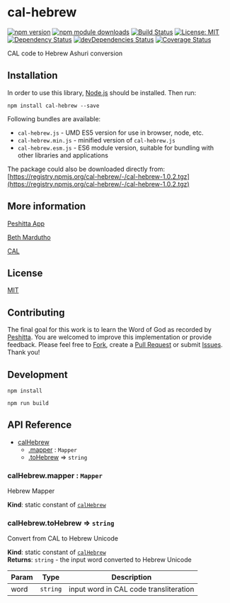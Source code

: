# cal-hebrew

[![npm version](https://badge.fury.io/js/cal-hebrew.svg)](https://badge.fury.io/js/cal-hebrew)
[![npm module downloads](http://img.shields.io/npm/dt/cal-hebrew.svg)](https://www.npmjs.org/package/cal-hebrew)
[![Build Status](https://travis-ci.org/peshitta/cal-hebrew.svg?branch=master)](https://travis-ci.org/peshitta/cal-hebrew)
[![License: MIT](https://img.shields.io/badge/License-MIT-yellow.svg)](https://github.com/peshitta/cal-hebrew/blob/master/LICENSE)
[![Dependency Status](https://david-dm.org/peshitta/cal-hebrew.svg)](https://david-dm.org/peshitta/cal-hebrew)
[![devDependencies Status](https://david-dm.org/peshitta/cal-hebrew/dev-status.svg)](https://david-dm.org/peshitta/cal-hebrew?type=dev)
[![Coverage Status](https://coveralls.io/repos/github/peshitta/cal-hebrew/badge.svg?branch=master)](https://coveralls.io/github/peshitta/cal-hebrew?branch=master)

CAL code to Hebrew Ashuri conversion

## Installation

In order to use this library, [Node.js](https://nodejs.org) should be installed. 
Then run:
```
npm install cal-hebrew --save
```

Following bundles are available:
* `cal-hebrew.js` - UMD ES5 version for use in browser, node, etc.
* `cal-hebrew.min.js` - minified version of `cal-hebrew.js`
* `cal-hebrew.esm.js` - ES6 module version, suitable for bundling with other 
libraries and applications

The package could also be downloaded directly from:
[https://registry.npmjs.org/cal-hebrew/-/cal-hebrew-1.0.2.tgz](https://registry.npmjs.org/cal-hebrew/-/cal-hebrew-1.0.2.tgz)

## More information

[Peshitta App](https://peshitta.github.io)

[Beth Mardutho](https://sedra.bethmardutho.org/about/fonts)

[CAL](http://cal1.cn.huc.edu/searching/fullbrowser.html)

## License

[MIT](https://github.com/peshitta/cal-hebrew/blob/master/LICENSE)

## Contributing

The final goal for this work is to learn the Word of God as recorded by
[Peshitta](https://en.wikipedia.org/wiki/Peshitta).
You are welcomed to improve this implementation or provide feedback. Please
feel free to [Fork](https://help.github.com/articles/fork-a-repo/), create a
[Pull Request](https://help.github.com/articles/about-pull-requests/) or
submit [Issues](https://github.com/peshitta/cal-hebrew/issues).
Thank you!

## Development

```
npm install
```
```
npm run build
```

## API Reference

* [calHebrew](#module_calHebrew)
    * [.mapper](#module_calHebrew.mapper) : <code>Mapper</code>
    * [.toHebrew](#module_calHebrew.toHebrew) ⇒ <code>string</code>

<a name="module_calHebrew.mapper"></a>

### calHebrew.mapper : <code>Mapper</code>
Hebrew Mapper

**Kind**: static constant of [<code>calHebrew</code>](#module_calHebrew)  
<a name="module_calHebrew.toHebrew"></a>

### calHebrew.toHebrew ⇒ <code>string</code>
Convert from CAL to Hebrew Unicode

**Kind**: static constant of [<code>calHebrew</code>](#module_calHebrew)  
**Returns**: <code>string</code> - the input word converted to Hebrew Unicode  

| Param | Type | Description |
| --- | --- | --- |
| word | <code>string</code> | input word in CAL code transliteration |

